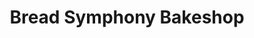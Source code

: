 ---
title: "Bread Symphony Bakeshop"
url: /cagayan-de-oro-city/bread-symphony-bakeshop/
shop: bakery
---